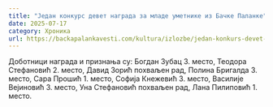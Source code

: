 ```yaml
---
title: "Један конкурс девет награда за младе уметнике из Бачке Паланке"
date: 2025-07-17
category: Хроника
url: https://backapalankavesti.com/kultura/izlozbe/jedan-konkurs-devet-nagrada-za-mlade-umetnike-iz-backe-palanke/
---
```


Доботници награда и признања су: Богдан Зубац 3. место, Теодора Стефановић 2. место, Давид Зорић похваљен рад, Полина Бригалда 3. место, Сара Прошић 1. место, Софија Кнежевић 3. место, Василије Вејиновић 3. место, Уна Стефановић похваљен рад, Лана Пилиповић 1. место.
